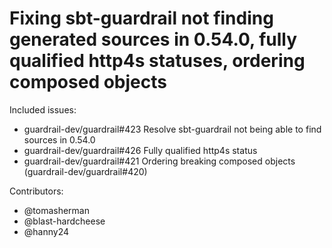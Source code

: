 Fixing sbt-guardrail not finding generated sources in 0.54.0, fully qualified http4s statuses, ordering composed objects
====

Included issues:
- guardrail-dev/guardrail#423 Resolve sbt-guardrail not being able to find sources in 0.54.0
- guardrail-dev/guardrail#426 Fully qualified http4s status
- guardrail-dev/guardrail#421 Ordering breaking composed objects (guardrail-dev/guardrail#420)

Contributors:
- @tomasherman
- @blast-hardcheese
- @hanny24

